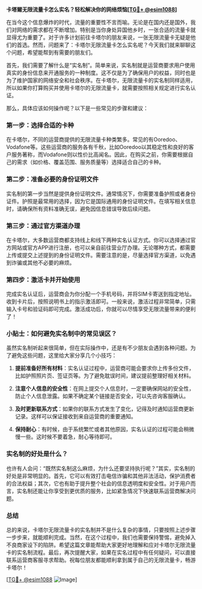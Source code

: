 **卡塔爾无限流量卡怎么实名？轻松解决你的网络烦恼[[TG💪+ @esim1088](https://t.me/s/esim1088)]**

在当今这个信息爆炸的时代，流量的重要性不言而喻。无论是在国内还是国外，我们对网络的需求都在不断增加。特别是当你身处异国他乡时，一张合适的流量卡就显得尤为重要了。对于许多计划前往卡塔尔的朋友来说，一张无限流量卡无疑是他们的首选。然而，问题来了：卡塔尔无限流量卡怎么实名呢？今天我们就来聊聊这个问题，希望能帮到有需要的朋友们。

首先，我们需要了解什么是“实名制”。简单来说，实名制就是运营商要求用户使用真实的身份信息来开通服务的一种制度。这不仅是为了确保用户的权益，同时也是为了维护国家的网络安全和社会秩序。在卡塔尔，无限流量卡的实名制同样适用，所以如果你打算购买并使用卡塔尔的无限流量卡，就需要按照相关规定进行实名认证。

那么，具体应该如何操作呢？以下是一些常见的步骤和建议：

### 第一步：选择合适的卡种

在卡塔尔，不同的运营商提供的无限流量卡种类繁多。常见的有Ooredoo、Vodafone等。这些运营商的服务各有千秋，比如Ooredoo以其稳定性和良好的客户服务著称，而Vodafone则以性价比高闻名。因此，在购买之前，你需要根据自己的需求（如价格、覆盖范围、服务质量等）选择适合自己的卡种。

### 第二步：准备必要的身份证明文件

实名制的第一步当然是提供身份证明文件。通常情况下，你需要准备护照或者身份证件。护照是最常用的选择，因为它是国际通用的身份证明文件。在填写相关信息时，请确保所有资料准确无误，避免因信息错误导致后续问题。

### 第三步：通过官方渠道办理

在卡塔尔，大多数运营商都支持线上和线下两种实名认证方式。你可以选择通过官方网站或官方APP进行注册，也可以亲自前往营业厅办理。无论哪种方式，都需要上传或提交上述提到的身份证明文件。需要注意的是，尽量选择官方渠道，以免遇到诈骗或其他不必要的麻烦。

### 第四步：激活卡并开始使用

完成实名认证后，运营商会为你分配一个手机号码，并将SIM卡寄送到指定地址。收到卡片后，按照说明书上的指示激活即可。一般来说，激活过程非常简单，只需输入卡号和验证码即可完成。激活成功后，你就可以尽情享受无限流量带来的便利了！

### 小贴士：如何避免实名制中的常见误区？

虽然实名制听起来很简单，但在实际操作中，还是有不少朋友会遇到各种问题。为了避免这些问题，这里给大家分享几个小技巧：

1. **提前准备好所有材料**：实名认证过程中，运营商可能会要求你上传多份文件，比如护照照片页、签证页等。为了避免耽误时间，建议提前整理好相关材料。
   
2. **注意个人信息的安全性**：在网上提交个人信息时，一定要确保网站的安全性，防止个人信息泄露。如果不确定某个链接是否安全，可以先咨询客服确认。

3. **及时更新联系方式**：如果你的联系方式发生了变化，记得及时通知运营商更新记录。这样可以保证接收到来自运营商的重要通知。

4. **保持耐心**：有时候，由于系统繁忙或者其他原因，实名认证的过程可能会稍微慢一些。这时候不要着急，耐心等待即可。

### 实名制的好处是什么？

也许有人会问：“既然实名制这么麻烦，为什么还要坚持执行呢？”其实，实名制的好处是非常明显的。首先，它可以有效打击电信诈骗和其他非法活动，保护消费者的合法权益；其次，它也有助于提升整个社会的信息透明度和安全性。对于用户而言，实名制还能让你享受到更优质的服务，比如紧急情况下快速联系运营商解决问题。

### 总结

总的来说，卡塔尔无限流量卡的实名制并不是什么复杂的事情，只要按照上述步骤一步步来，就能顺利完成。当然，在这个过程中，我们也需要保持警惕，避免掉入不良商家设下的陷阱。希望这篇文章能帮助大家更好地理解和应对卡塔尔无限流量卡的实名制流程。最后，再次提醒大家，如果在实名过程中有任何疑问，可以直接联系运营商客服寻求帮助。祝每位朋友都能顺利拿到属于自己的无限流量卡，畅游卡塔尔！

[[TG💪+ @esim1088](https://t.me/s/esim1088) ![Image](https://i.postimg.cc/4NQfJmqS/Snipaste-2025-05-13-00-14-12.png)]
